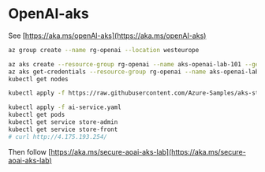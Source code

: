 # OpenAI-aks

See [https://aka.ms/openAI-aks](https://aka.ms/openAI-aks)


```sh
az group create --name rg-openai --location westeurope
```

```sh
az aks create --resource-group rg-openai --name aks-openai-lab-101 --generate-ssh-keys
az aks get-credentials --resource-group rg-openai --name aks-openai-lab-101
kubectl get nodes
```

```sh
kubectl apply -f https://raw.githubusercontent.com/Azure-Samples/aks-store-demo/main/aks-store-all-in-one.yaml
```

```sh
kubectl apply -f ai-service.yaml
kubectl get pods
kubectl get service store-admin
kubectl get service store-front
# curl http://4.175.193.254/
```

Then follow [https://aka.ms/secure-aoai-aks-lab](https://aka.ms/secure-aoai-aks-lab)
```sh

```

```sh

```